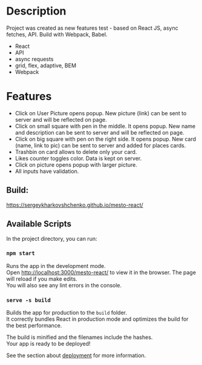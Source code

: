 # Description

Project was created as new features test - based on React JS, async fetches, API. Build with Webpack, Babel.
  + React
  + API
  + async requests
  + grid, flex, adaptive, BEM
  + Webpack

# Features 

* Click on User Picture opens popup. New picture (link) can be sent to server and will be reflected on page.
* Click on small square with pen in the middle. It opens popup. New name and description can be sent to server and will be reflected on page.
* Click on big square with pen on the right side. It opens popup. New card (name, link to pic) can be sent to server and added for places cards. 
* Trashbin on card allows to delete only your card. 
* Likes counter toggles color. Data is kept on server.
* Click on picture opens popup with larger picture.
* All inputs have validation.

## Build:

https://sergeykharkovshchenko.github.io/mesto-react/


## Available Scripts

In the project directory, you can run:

### `npm start`

Runs the app in the development mode.\
Open [http://localhost:3000/mesto-react/](http://localhost:3000/mesto-react) to view it in the browser.
The page will reload if you make edits.\
You will also see any lint errors in the console.

### `serve -s build`

Builds the app for production to the `build` folder.\
It correctly bundles React in production mode and optimizes the build for the best performance.

The build is minified and the filenames include the hashes.\
Your app is ready to be deployed!

See the section about [deployment](https://facebook.github.io/create-react-app/docs/deployment) for more information.

